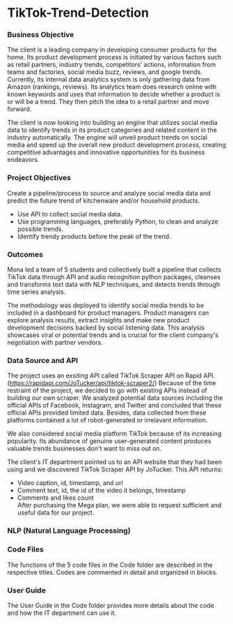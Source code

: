 # TikTok-Trend-Detection

### Business Objective
The client is a leading company in developing consumer products for the home. Its product development process is initiated by various factors such as retail partners, industry trends, competitors’ actions, information from teams and factories, social media buzz, reviews, and google trends. Currently, its internal data analytics system is only gathering data from Amazon (rankings, reviews). Its analytics team does research online with known keywords and uses that information to decide whether a product is or will be a trend. They then pitch the idea to a retail partner and move forward.

The client is now looking into building an engine that utilizes social media data to identify trends in its product categories and related content in the industry automatically. The engine will unveil product trends on social media and speed up the overall new product development process, creating competitive advantages and innovative opportunities for its business endeavors.

### Project Objectives
Create a pipeline/process to source and analyze social media data and predict the future trend of kitchenware and/or household products.
- Use API to collect social media data.
- Use programming languages, preferably Python, to clean and analyze possible trends. 
- Identify trendy products before the peak of the trend.

### Outcomes
Mona led a team of 5 students and collectively built a pipeline that collects TikTok data through API and audio recognition python packages, cleanses and transforms text data with NLP techniques, and detects trends through time series analysis. 

The methodology was deployed to identify social media trends to be included in a dashboard for product managers. Product managers can explore analysis results, extract insights and make new product development decisions backed by social listening data. This analysis showcases viral or potential trends and is crucial for the client company's negotiation with partner vendors.

### Data Source and API
The project uses an exsiting API called TikTok Scraper API on Rapid API.
(https://rapidapi.com/JoTucker/api/tiktok-scraper2/)
Because of the time restraint of the project, we decided to go with existing APIs instead of building our own scraper. We analyzed potential data sources including the official APIs of Facebook, Instagram, and Twitter and concluded that these official APIs provided limited data. Besides, data collected from these platforms contained a lot of robot-generated or irrelavant information.

We also considered social media platform TikTok because of its increasing popularity. Its abundance of genuine user-generated content produces valuable trends businesses don't want to miss out on.

The client's IT department pointed us to an API website that they had been using and we discovered TikTok Scraper API by JoTucker. This API returns:
- Video caption, id, timestamp, and url
- Comment text, id, the id of the video it belongs, timestamp
- Comments and likes count  
After purchasing the Mega plan, we were able to request sufficient and useful data for our project.

### NLP (Natural Language Processing)

### Code Files
The functions of the 5 code files in the Code folder are described in the respective titles. Codes are commented in detail and organized in blocks.

### User Guide
The User Guide in the Code folder provides more details about the code and how the IT department can use it.
